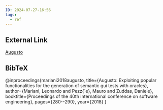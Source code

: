 ```yaml
---
ID: 2024-07-27-16:56
tags:
  - ref
---
```

## External Link

[Augusto](https://dl.acm.org/doi/pdf/10.1145/3180155.3180162)
## BibTeX

@inproceedings{mariani2018augusto,
  title={Augusto: Exploiting popular functionalities for the generation of semantic gui tests with oracles},
  author={Mariani, Leonardo and Pezz{\`e}, Mauro and Zuddas, Daniele},
  booktitle={Proceedings of the 40th international conference on software engineering},
  pages={280--290},
  year={2018}
}